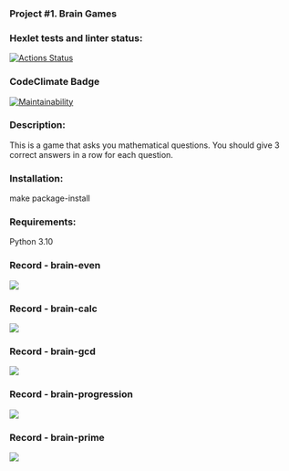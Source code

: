### Project #1. Brain Games

### Hexlet tests and linter status:
[![Actions Status](https://github.com/lisa-gold/python-project-49/workflows/hexlet-check/badge.svg)](https://github.com/lisa-gold/python-project-49/actions)

### CodeClimate Badge
[![Maintainability](https://api.codeclimate.com/v1/badges/3cefe61c523850122157/maintainability)](https://codeclimate.com/github/lisa-gold/python-project-49/maintainability)

### Description:
This is a game that asks you mathematical questions. You should give 3 correct answers in a row for each question.

### Installation:
make package-install

### Requirements:
Python 3.10

### Record - brain-even
<a href="https://asciinema.org/a/cKBLPg30BMvG3vXlYB53VQqKz" target="_blank"><img src="https://asciinema.org/a/cKBLPg30BMvG3vXlYB53VQqKz.svg" /></a>

### Record - brain-calc
<a href="https://asciinema.org/a/tRNlD2u6CWyHYHD5t22APbBp7" target="_blank"><img src="https://asciinema.org/a/tRNlD2u6CWyHYHD5t22APbBp7.svg" /></a>

### Record - brain-gcd
<a href="https://asciinema.org/a/yy0kbAZE8xpLMpDPWbFD0bzy5" target="_blank"><img src="https://asciinema.org/a/yy0kbAZE8xpLMpDPWbFD0bzy5.svg" /></a>

### Record - brain-progression
<a href="https://asciinema.org/a/eGnnjn2W3CHszmZDOwoh2BoGV" target="_blank"><img src="https://asciinema.org/a/eGnnjn2W3CHszmZDOwoh2BoGV.svg" /></a>

### Record - brain-prime
<a href="https://asciinema.org/a/DU2atl86N5L5TVr6MFHnjCWxC" target="_blank"><img src="https://asciinema.org/a/DU2atl86N5L5TVr6MFHnjCWxC.svg" /></a>
